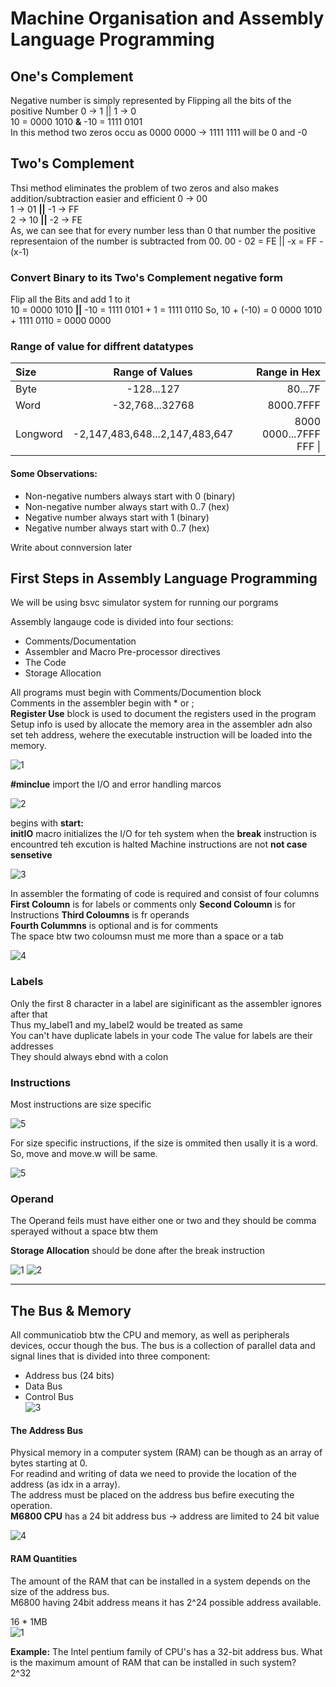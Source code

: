 # Machine Organisation and Assembly Language Programming

## One's Complement
Negative number is simply represented by Flipping all the bits of the positive Number
0 -> 1 || 1 -> 0    
10 = 0000 1010  **&** -10 = 1111 0101  
In this method two zeros occu as 0000 0000 -> 1111 1111 will be 0 and -0

## Two's Complement
Thsi method eliminates the problem of two zeros and also makes addition/subtraction easier and efficient
0 -> 00  
1 -> 01 **||** -1 -> FF  
2 -> 10 **||** -2 -> FE  
As, we can see that for every number less than 0 that number the positive representaion of the number is subtracted from 00. 
00 - 02 = FE || -x = FF - (x-1) 
### Convert Binary to its Two's Complement negative form
Flip all the Bits and add 1 to it  
10 = 0000 1010 **||** -10 = 1111 0101 + 1 = 1111 0110
So, 10 + (-10) = 0
0000 1010 + 1111 0110 = 0000 0000

### Range of value for diffrent datatypes

| Size            | Range of Values  | Range in Hex    |
| :------------- | :----------:     | -----------:    |
|  Byte          |  -128...127      | 80...7F          |
|  Word          | -32,768...32768  | 8000.7FFF     |
| Longword       | -2,147,483,648...2,147,483,647 | 8000 0000...7FFF FFF \|

#### Some Observations: 
* Non-negative numbers always start with 0 (binary)
* Non-negative number always start with 0..7 (hex)
* Negative number always start with 1 (binary)
* Negative number always start with 0..7 (hex)

Write about connversion later 

## First Steps in Assembly Language Programming
We will be using bsvc simulator system for running our porgrams 

Assembly langauge code is divided into four sections: 
* Comments/Documentation
* Assembler and Macro Pre-processor directives
* The Code
* Storage Allocation

All programs must begin with Comments/Documention block  
Comments in the assembler begin with \* or ;  
**Register Use** block is used to document the registers used in the program  
Setup info is used by allocate the memory area in the assembler adn also set teh address, wehere the executable instruction will be loaded into the memory. 

![1](https://user-images.githubusercontent.com/19777060/57579321-33189c00-744f-11e9-8798-1c292ef1a30f.PNG)

**#minclue** import the I/O and error handling marcos

![2](https://user-images.githubusercontent.com/19777060/57579366-ac17f380-744f-11e9-9923-2b32c61d7679.PNG)  

begins with **start:**  
**initIO** macro initializes the I/O for teh system
when the **break** instruction is encountred teh excution is halted
Machine instructions are not **not case sensetive** 

![3](https://user-images.githubusercontent.com/19777060/57579435-88a17880-7450-11e9-95f5-f9ba0fad6ee9.PNG)

In assembler the formating of code is required and consist of four columns  
**First Coloumn** is for labels or comments only
**Second Coloumn** is for Instructions 
**Third Coloumns** is fr operands  
**Fourth Colummns** is optional and is for comments   
The space btw two coloumsn must me more than a space or a tab  

![4](https://user-images.githubusercontent.com/19777060/57579442-aa026480-7450-11e9-897d-07e08f19fbc3.PNG)

### Labels 
Only the first 8 character in a label are siginificant as the assembler ignores after that  
Thus my_label1 and my_label2 would be treated as same  
You can't have duplicate labels in your code 
The value for labels are their addresses  
They should always ebnd with a colon

### Instructions 
Most instructions are size specific   

![5](https://user-images.githubusercontent.com/19777060/57579495-71af5600-7451-11e9-84bf-ba9a12d1ce3a.PNG)

For size specific instructions, if the size is ommited then usally it is a word. So, move and move.w will be same. 

![5](https://user-images.githubusercontent.com/19777060/57579509-c2bf4a00-7451-11e9-8b10-3bb41c4962b3.PNG)

### Operand 
The Operand feils must have either one or two and they should be comma sperayed without a space btw them 

**Storage Allocation** should be done after the break instruction

![1](https://user-images.githubusercontent.com/19777060/57579558-f189f000-7452-11e9-8e07-a1f03b0ac3fd.PNG)
![2](https://user-images.githubusercontent.com/19777060/57579578-3e6dc680-7453-11e9-80ad-6dda7a22366a.PNG)

---
## The Bus & Memory
All communicatiob btw the CPU and memory, as well as peripherals devices, occur though the bus. 
The bus is a collection of parallel data and signal lines that is divided into three component: 
* Address bus (24 bits)
* Data Bus 
* Control Bus   
![3](https://user-images.githubusercontent.com/19777060/57582159-1e033380-7476-11e9-934d-a93262a0ea10.PNG)

#### The Address Bus 
Physical memory in a computer system (RAM) can be though as an array of bytes starting at 0.  
For readind and writing of data we need to provide the location of the address (as idx in a array).  
The address must be placed on the address bus befire executing the operation.  
**M6800 CPU** has a 24 bit address bus -> address are limited to 24 bit value

![4](https://user-images.githubusercontent.com/19777060/57582230-06787a80-7477-11e9-8e7b-6cce9c7d1ff1.PNG)

#### RAM Quantities
The amount of the RAM that can be installed in a system depends on the size of the address bus.  
M6800 having 24bit address means it has 2^24 possible address available.  

16 \* 1MB  
![1](https://user-images.githubusercontent.com/19777060/57582295-a7ffcc00-7477-11e9-8655-ff5fa88e749b.PNG)

**Example:** The Intel pentium family of CPU's has a 32-bit address bus. What is the maximum amount of RAM that can be installed in such system?    
2^32


















  
